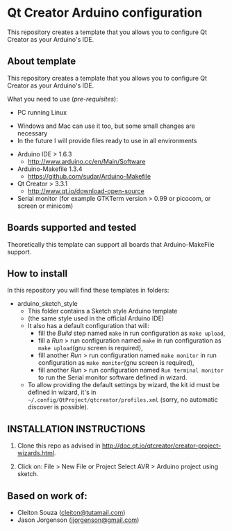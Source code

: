# Qt Creator Arduino configuration

This repository creates a template that you allows you to configure Qt Creator as your Arduino's IDE.

## About template
This repository creates a template that you allows you to configure Qt Creator as your Arduino's IDE.

What you need to use (*pre-requisites*):
* PC running Linux
- Windows and Mac can use it too, but some small changes are necessary
- In the future I will provide files ready to use in all environments
* Arduino IDE > 1.6.3
  + http://www.arduino.cc/en/Main/Software
* Arduino-Makefile 1.3.4
  + https://github.com/sudar/Arduino-Makefile
* Qt Creator > 3.3.1
  + http://www.qt.io/download-open-source
* Serial monitor (for example GTKTerm version > 0.99 or picocom, or screen or minicom)

## Boards supported and tested
Theoretically this template can support all boards that Arduino-MakeFile support.

## How to install
In this repository you will find these templates in folders:

* arduino_sketch_style
  + This folder contains a Sketch style Arduino template
  + (the same style used in the official Arduino IDE)
  + It also has a default configuration that will:
    * fill the *Build* step named `make` in run configuration as `make upload`,
    * fill a *Run* > run configuration named `make` in run configuration as `make upload`(gnu screen is required),  
    * fill another *Run* > run configuration named `make monitor` in run configuration as `make monitor`(gnu screen is required),
    * fill another *Run* > run configuration named `Run terminal monitor` to run the Serial monitor software defined in wizard.
  + To allow providing the default settings by wizard, the kit id must be defined in wizard, it's in `~/.config/QtProject/qtcreator/profiles.xml` (sorry, no automatic discover is possible).


INSTALLATION INSTRUCTIONS
-------------------------

1) Clone this repo as advised in http://doc.qt.io/qtcreator/creator-project-wizards.html.

2) Click on:
File > New File or Project
Select AVR > Arduino project using sketch.

## Based on work of: 
* Cleiton Souza (cleiton@tutamail.com)
* Jason Jorgenson (jjorgenson@gmail.com)
